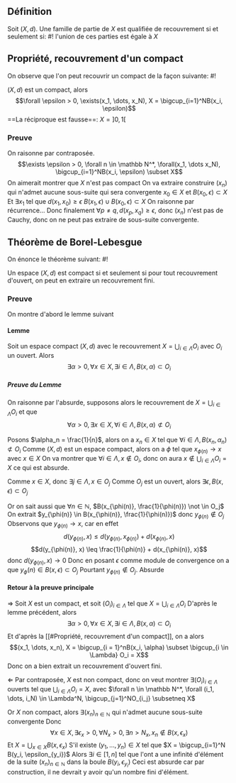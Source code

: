 ## Définition
Soit $(X,d)$. Une famille de partie de $X$ est qualifiée de recouvrement si et seulement si: #!
l'union de ces parties est égale à $X$

## Propriété, recouvrement d'un compact
On observe que l'on peut recouvrir un compact de la façon suivante: #!

$(X, d)$ est un compact, alors
$$\forall \epsilon > 0, \exists(x_1, \dots, x_N), X = \bigcup_{i=1}^NB(x_i, \epsilon)$$
==La réciproque est fausse==: $X=]0,1[$

### Preuve
On raisonne par contraposée.
$$\exists \epsilon > 0, \forall n \in \mathbb N^*, \forall(x_1, \dots x_N), \bigcup_{i=1}^NB(x_i, \epsilon) \subset X$$
On aimerait montrer que $X$ n'est pas compact
On va extraire construire $(x_n)$ qui n'admet aucune sous-suite qui sera convergente
$x_0 \in X$ et $B(x_0, \epsilon) \subset X$
Et $\exists x_1$ tel que $d(x_1, x_0) \geq \epsilon$ $B(x_1, \epsilon) \cup B(x_0, \epsilon) \subset X$
On raisonne par récurrence...  Donc finalement $\forall p \not = q, d(x_p, x_q) \geq \epsilon$, donc $(x_n)$ n'est pas de Cauchy, donc on ne peut pas extraire de sous-suite convergente.


## Théorème de Borel-Lebesgue
On énonce le théorème suivant: #!

Un espace $(X,d)$ est compact si et seulement si pour tout recouvrement d'ouvert, on peut en extraire un recouvrement fini.

### Preuve
On montre d'abord le lemme suivant

#### Lemme
Soit un espace compact $(X, d)$ avec le recouvrement $X = \bigcup_{i \in \Lambda}O_i$ avec $O_i$ un ouvert.
Alors $$\exists \alpha > 0, \forall x \in X, \exists i \in \Lambda, B(x, \alpha) \subset O_i$$
##### Preuve du Lemme
On raisonne par l'absurde, supposons alors le recouvrement de $X = \bigcup_{i \in \Lambda}O_i$ et que
$$\forall \alpha > 0, \exists x \in X, \forall i \in \Lambda, B(x, \alpha) \not \subset O_i$$

Posons $\alpha_n = \frac{1}{n}$, alors on a $x_n \in X$ tel que $\forall i \in \Lambda, B(x_n, \alpha_n) \not \subset O_i$
Comme $(X, d)$ est un espace compact, alors on a $\phi$ tel que $x_{\phi(n)} \to x$ avec $x \in X$
On va montrer que $\forall i \in \Lambda, x \not \in O_i$, donc on aura $x \not \in \bigcup_{i \in \Lambda}O_i = X$ ce qui est absurde.

Comme $x \in X$, donc $\exists j \in \Lambda, x \in O_j$
Comme $O_j$ est un ouvert, alors $\exists \epsilon, B(x, \epsilon) \subset O_j$

Or on sait aussi que $\forall n \in \mathbb N$, $B(x_{\phi(n)}, \frac{1}{\phi(n)}) \not \in O_j$
On extrait $y_{\phi(n)} \in B(x_{\phi(n)}, \frac{1}{\phi(n)})$ donc $y_{\phi(n)} \not \in O_j$
Observons que $y_{\phi(n)} \to x$, car en effet
$$d(y_{\phi(n)}, x) \leq d(y_{\phi(n)},x_{\phi(n)}) + d(x_{\phi(n)}, x)$$
$$d(y_{\phi(n)}, x) \leq \frac{1}{\phi(n)} + d(x_{\phi(n)}, x)$$
donc $d(y_{\phi(n)}, x) \to 0$
Donc en posant $\epsilon$ comme module de convergence on a que $y_\phi(n) \in B(x, \epsilon) \subset O_j$
Pourtant $y_{\phi(n)} \not \in O_j$. Absurde
$$\tag*{$\blacksquare$}$$

#### Retour à la preuve principale
$\Rightarrow$
Soit $X$ est un compact, et soit $(O_i)_{i \in \Lambda}$ tel que $X = \bigcup_{i \in \Lambda} O_i$
D'après le lemme précédent, alors $$\exists \alpha > 0, \forall x \in X, \exists i \in \Lambda, B(x, \alpha) \subset O_i$$
Et d'après la [[#Propriété, recouvrement d'un compact]], on a alors $$(x_1, \dots, x_n), X = \bigcup_{i = 1}^nB(x_i, \alpha) \subset \bigcup_{i \in \Lambda} O_i = X$$
Donc on a bien extrait un recouvrement d'ouvert fini.

$\Leftarrow$
Par contraposée, $X$ est non compact, donc on veut montrer $\exists (O_i)_{i \in \Lambda}$ ouverts tel que $\bigcup_{i \in \Lambda} O_i = X$, avec $\forall n \in \mathbb N^*, \forall (i_1, \dots, i_N) \in \Lambda^N, \bigcup_{j=1}^NO_{i_j} \subsetneq X$  

Or $X$ non compact, alors $\exists (x_n)_{n \in \mathbb N}$ qui n'admet aucune sous-suite convergente
Donc
$$\forall x \in X, \exists \epsilon_x > 0, \forall N_x > 0, \exists n > N_x, x_n \not \in B(x, \epsilon_x)$$
Et $X = \bigcup_{x \in X} B(x, \epsilon_x)$
S'il existe $(y_1, \dots, y_n) \in X$ tel que $X = \bigcup_{i=1}^N B(y_i, \epsilon_{y_i})$
Alors $\exists i \in [1, n]$ tel que l'ont a une infinité d'élément de la suite $(x_n)_{n \in \mathbb N}$ dans la boule $B(y_i, \epsilon_{y_i})$
Ceci est absurde car par construction, il ne devrait y avoir qu'un nombre fini d'élément.
$$\tag*{$\blacksquare$}$$


